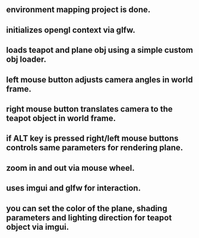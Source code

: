 ## environment mapping project is done.    

## initializes opengl context via glfw. 

## loads teapot and plane obj using a simple custom obj loader.

## left mouse button adjusts camera angles in world frame.  

## right mouse button translates camera to the teapot object in world frame.

## if ALT key is pressed right/left mouse buttons controls same parameters for rendering plane. 

## zoom in and out via mouse wheel.

## uses imgui and glfw for interaction. 

## you can set the color of the plane, shading parameters and lighting direction for teapot object via imgui.   
  




